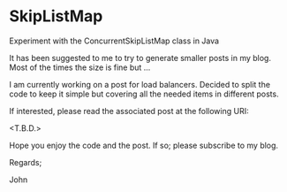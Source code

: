 # SkipListMap
Experiment with the ConcurrentSkipListMap class in Java

It has been suggested to me to try to generate smaller posts in my blog.
Most of the times the size is fine but ...

I am currently working on a post for load balancers.
Decided to split the code to keep it simple but covering all the needed items in different posts.

If interested, please read the associated post at the following URI:

<T.B.D.>

Hope you enjoy the code and the post.
If so; please subscribe to my blog.

Regards;

John
